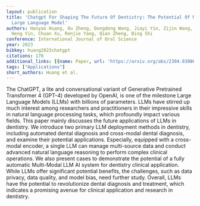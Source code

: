 ```yaml
---
layout: publication
title: 'Chatgpt For Shaping The Future Of Dentistry: The Potential Of Multi-modal
  Large Language Model'
authors: Hanyao Huang, Ou Zheng, Dongdong Wang, Jiayi Yin, Zijin Wang, Shengxuan Ding,
  Heng Yin, Chuan Xu, Renjie Yang, Qian Zheng, Bing Shi
conference: International Journal of Oral Science
year: 2023
bibkey: huang2023chatgpt
citations: 178
additional_links: [{name: Paper, url: 'https://arxiv.org/abs/2304.03086'}]
tags: ["Applications"]
short_authors: Huang et al.
---
```

The ChatGPT, a lite and conversational variant of Generative Pretrained
Transformer 4 (GPT-4) developed by OpenAI, is one of the milestone Large
Language Models (LLMs) with billions of parameters. LLMs have stirred up much
interest among researchers and practitioners in their impressive skills in
natural language processing tasks, which profoundly impact various fields. This
paper mainly discusses the future applications of LLMs in dentistry. We
introduce two primary LLM deployment methods in dentistry, including automated
dental diagnosis and cross-modal dental diagnosis, and examine their potential
applications. Especially, equipped with a cross-modal encoder, a single LLM can
manage multi-source data and conduct advanced natural language reasoning to
perform complex clinical operations. We also present cases to demonstrate the
potential of a fully automatic Multi-Modal LLM AI system for dentistry clinical
application. While LLMs offer significant potential benefits, the challenges,
such as data privacy, data quality, and model bias, need further study.
Overall, LLMs have the potential to revolutionize dental diagnosis and
treatment, which indicates a promising avenue for clinical application and
research in dentistry.